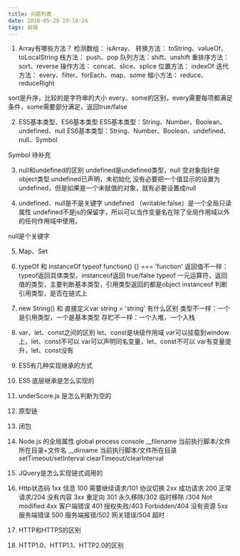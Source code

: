 ```yaml
---
title: 问题列表
date: 2018-05-29 19:18:24
tags: 前端
---
```


1. Array有哪些方法？
检测数组： isArray、
转换方法： toString、valueOf、toLocalString
栈方法： push、pop
队列方法：shift、unshift
重排序方法： sort、reverse
操作方法： concat、slice、splice
位置方法： indexOf
迭代方法： every、filter、forEach、map、some
缩小方法： reduce、reduceRight

sort是升序，比较的是字符串的大小
every、some的区别，every需要每项都满足条件，some需要部分满足，返回true/false

2. ES5基本类型、ES6基本类型
ES5基本类型：String、Number、Boolean、undefined、null
ES6基本类型：String、Number、Boolean、undefined、null、Symbol

Symbol 待补充
<!--more-->
3. null和undefined的区别
undefined是undefined类型，null 空对象指针是object类型
undefined已声明，未初始化
没有必要把一个值显示的设置为undefined，但是如果是一个未赋值的对象，就有必要设置成null

4. undefined、null是不是关键字
undefined （writable:false）是一个全局只读属性
undefined不是js的保留字，所以可以当作变量名在除了全局作用域以外的任何作用域中使用。

null是个关键字

5. Map、Set

6. typeOf 和 instanceOf
typeof function() {} === 'function'
返回值不一样：typeof返回具体类型，instanceof返回 true/false
typeof 一元运算符，返回值的类型，主要判断基本类型，引用类型返回的都是object
instanceof 判断引用类型，是否在链式上

7. new String() 和 直接定义var string = 'string' 有什么区别
类型不一样：一个是引用类型，一个是基本类型
存贮不一样：一个入堆，一个入栈

8. var、let、const之间的区别
let、const是块级作用域
var可以挂载到window上，let、const不可以
var可以声明同名变量，let、const不可以
var有变量提升，let、const没有

9. ES5有几种实现继承的方式

10. ES5 底层继承是怎么实现的

11. underScore.js 
是怎么判断为空的

12. 原型链

13. 闭包

14. Node.js 的全局属性
global
process
console
__filename 当前执行脚本/文件所在目录+文件名
__dirname 当前执行脚本/文件所在目录
setTimeout/setInterval
clearTimeout/clearInterval

15. JQuery是怎么实现链式调用的

16. Http状态码
1xx 信息 100 需要继续请求/101 协议切换
2xx 成功请求 200 正常请求/204 没有内容
3xx 重定向 301 永久移除/302 临时移除 /304 Not modified
4xx 客户端错误 401 授权失败/403 Forbidden/404 没有资源
5xx 服务端错误 500 服务端报错/502 网关错误/504 超时

17. HTTP和HTTPS的区别

18. HTTP1.0、HTTP1.1、HTTP2.0的区别